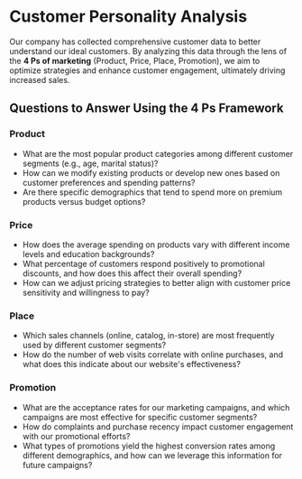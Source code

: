 # Customer Personality Analysis

Our company has collected comprehensive customer data to better understand our ideal customers. By analyzing this data through the lens of the **4 Ps of marketing** (Product, Price, Place, Promotion), we aim to optimize strategies and enhance customer engagement, ultimately driving increased sales.


## Questions to Answer Using the 4 Ps Framework

### **Product**
- What are the most popular product categories among different customer segments (e.g., age, marital status)?
- How can we modify existing products or develop new ones based on customer preferences and spending patterns?
- Are there specific demographics that tend to spend more on premium products versus budget options?

### **Price**
- How does the average spending on products vary with different income levels and education backgrounds?
- What percentage of customers respond positively to promotional discounts, and how does this affect their overall spending?
- How can we adjust pricing strategies to better align with customer price sensitivity and willingness to pay?

### **Place**
- Which sales channels (online, catalog, in-store) are most frequently used by different customer segments?
- How do the number of web visits correlate with online purchases, and what does this indicate about our website's effectiveness?

### **Promotion**
- What are the acceptance rates for our marketing campaigns, and which campaigns are most effective for specific customer segments?
- How do complaints and purchase recency impact customer engagement with our promotional efforts?
- What types of promotions yield the highest conversion rates among different demographics, and how can we leverage this information for future campaigns?
